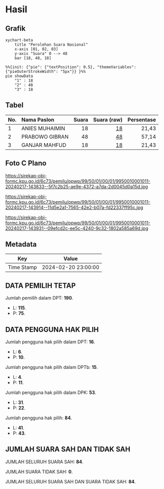# Hasil

## Grafik

```mermaid
xychart-beta
    title "Perolehan Suara Nasional"
    x-axis [01, 02, 03]
    y-axis "Suara" 0 --> 48
    bar [18, 48, 18]
```

```mermaid
%%{init: {"pie": {"textPosition": 0.5}, "themeVariables": {"pieOuterStrokeWidth": "5px"}} }%%
pie showData
    "1" : 18
    "2" : 48
    "3" : 18
```

## Tabel

| No. | Nama Paslon    | Suara | Suara (raw) | Persentase |
|:--- |:-------------- | -----:| -----------:| ----------:|
| 1   | ANIES MUHAIMIN | 18    | [18][p-1]   | 21,43      |
| 2   | PRABOWO GIBRAN | 48    | [48][p-2]   | 57,14      |
| 3   | GANJAR MAHFUD  | 18    | [18][p-3]   | 21,43      |


[p-1]: https://github.com/gigit-pemilu/pemilu-2024/blob/main/pilpres/hitung-suara/sub/99-luar-negeri/sub/50-houston-amerika-serikat/sub/01-houston-amerika-serikat/sub/0001-houston-amerika-serikat/sub/011-ksk-007/sub/paslon-1.txt
[p-2]: https://github.com/gigit-pemilu/pemilu-2024/blob/main/pilpres/hitung-suara/sub/99-luar-negeri/sub/50-houston-amerika-serikat/sub/01-houston-amerika-serikat/sub/0001-houston-amerika-serikat/sub/011-ksk-007/sub/paslon-2.txt
[p-3]: https://github.com/gigit-pemilu/pemilu-2024/blob/main/pilpres/hitung-suara/sub/99-luar-negeri/sub/50-houston-amerika-serikat/sub/01-houston-amerika-serikat/sub/0001-houston-amerika-serikat/sub/011-ksk-007/sub/paslon-3.txt

## Foto C Plano

https://sirekap-obj-formc.kpu.go.id/6c73/pemilu/ppwp/99/50/01/00/01/9950010001011-20240217-143833--5f7c2b25-ae9e-4372-a7da-2d0045d0a15d.jpg

https://sirekap-obj-formc.kpu.go.id/6c73/pemilu/ppwp/99/50/01/00/01/9950010001011-20240217-143914--11d5e2a1-7565-42e2-b07a-fd22337ff95c.jpg

https://sirekap-obj-formc.kpu.go.id/6c73/pemilu/ppwp/99/50/01/00/01/9950010001011-20240217-143931--09efcd2c-ee5c-4240-9c32-1802a585a69d.jpg


## Metadata

| Key        | Value               |
| ---------- | ------------------- |
| Time Stamp | 2024-02-20 23:00:00 |


## DATA PEMILIH TETAP

Jumlah pemilih dalam DPT: **190**.
 * L: **115**.
 * P: **75**.

## DATA PENGGUNA HAK PILIH

Jumlah pengguna hak pilih dalam DPT: **16**.
 * L: **6**.
 * P: **10**.

Jumlah pengguna hak pilih dalam DPTb: **15**.
 * L: **4**.
 * P: **11**.

Jumlah pengguna hak pilih dalam DPK: **53**.
 * L: **31**.
 * P: **22**.

Jumlah pengguna hak pilih: **84**.
 * L: **41**.
 * P: **43**.

## JUMLAH SUARA SAH DAN TIDAK SAH

JUMLAH SELURUH SUARA SAH: **84**.

JUMLAH SUARA TIDAK SAH: **0**.

JUMLAH SELURUH SUARA SAH DAN SUARA TIDAK SAH: **84**.


